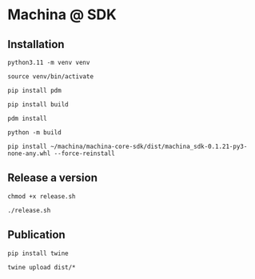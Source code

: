 # Machina @ SDK

## Installation
```shell
python3.11 -m venv venv

source venv/bin/activate

pip install pdm

pip install build

pdm install

python -m build

pip install ~/machina/machina-core-sdk/dist/machina_sdk-0.1.21-py3-none-any.whl --force-reinstall
```

## Release a version
```shell
chmod +x release.sh

./release.sh
```

## Publication
```shell
pip install twine

twine upload dist/*
```